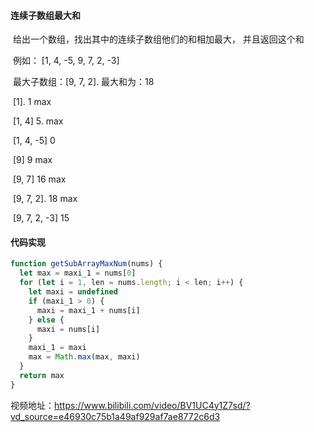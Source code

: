 

#### 连续子数组最大和

​	给出一个数组，找出其中的连续子数组他们的和相加最大， 并且返回这个和

​	例如： [1, 4, -5, 9, 7, 2, -3]

​	最大子数组：[9, 7, 2]. 最大和为：18

​	[1]. 1 max

​	[1, 4]  5. max

​	[1, 4, -5]  0 

​	[9]  9 max

​	[9, 7] 16  max

​	[9, 7, 2].  18 max

​	[9, 7, 2, -3]  15 

#### 代码实现

```js
function getSubArrayMaxNum(nums) {
  let max = maxi_1 = nums[0]
  for (let i = 1, len = nums.length; i < len; i++) {
    let maxi = undefined
    if (maxi_1 > 0) {
      maxi = maxi_1 + nums[i]
    } else {
      maxi = nums[i]
    }
    maxi_1 = maxi
    max = Math.max(max, maxi)
  }
  return max
}
```

视频地址：https://www.bilibili.com/video/BV1UC4y1Z7sd/?vd_source=e46930c75b1a49af929af7ae8772c6d3
